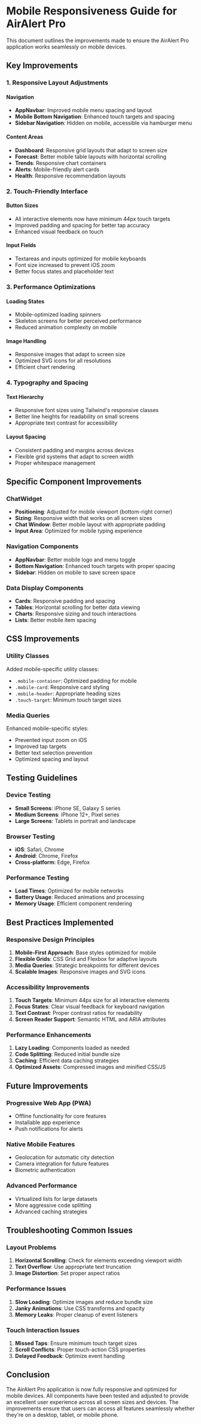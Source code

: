 # Mobile Responsiveness Guide for AirAlert Pro

This document outlines the improvements made to ensure the AirAlert Pro application works seamlessly on mobile devices.

## Key Improvements

### 1. Responsive Layout Adjustments

#### Navigation
- **AppNavbar**: Improved mobile menu spacing and layout
- **Mobile Bottom Navigation**: Enhanced touch targets and spacing
- **Sidebar Navigation**: Hidden on mobile, accessible via hamburger menu

#### Content Areas
- **Dashboard**: Responsive grid layouts that adapt to screen size
- **Forecast**: Better mobile table layouts with horizontal scrolling
- **Trends**: Responsive chart containers
- **Alerts**: Mobile-friendly alert cards
- **Health**: Responsive recommendation layouts

### 2. Touch-Friendly Interface

#### Button Sizes
- All interactive elements now have minimum 44px touch targets
- Improved padding and spacing for better tap accuracy
- Enhanced visual feedback on touch

#### Input Fields
- Textareas and inputs optimized for mobile keyboards
- Font size increased to prevent iOS zoom
- Better focus states and placeholder text

### 3. Performance Optimizations

#### Loading States
- Mobile-optimized loading spinners
- Skeleton screens for better perceived performance
- Reduced animation complexity on mobile

#### Image Handling
- Responsive images that adapt to screen size
- Optimized SVG icons for all resolutions
- Efficient chart rendering

### 4. Typography and Spacing

#### Text Hierarchy
- Responsive font sizes using Tailwind's responsive classes
- Better line heights for readability on small screens
- Appropriate text contrast for accessibility

#### Layout Spacing
- Consistent padding and margins across devices
- Flexible grid systems that adapt to screen width
- Proper whitespace management

## Specific Component Improvements

### ChatWidget
- **Positioning**: Adjusted for mobile viewport (bottom-right corner)
- **Sizing**: Responsive width that works on all screen sizes
- **Chat Window**: Better mobile layout with appropriate padding
- **Input Area**: Optimized for mobile typing experience

### Navigation Components
- **AppNavbar**: Better mobile logo and menu toggle
- **Bottom Navigation**: Enhanced touch targets with proper spacing
- **Sidebar**: Hidden on mobile to save screen space

### Data Display Components
- **Cards**: Responsive padding and spacing
- **Tables**: Horizontal scrolling for better data viewing
- **Charts**: Responsive sizing and touch interactions
- **Lists**: Better mobile item spacing

## CSS Improvements

### Utility Classes
Added mobile-specific utility classes:
- `.mobile-container`: Optimized padding for mobile
- `.mobile-card`: Responsive card styling
- `.mobile-header`: Appropriate heading sizes
- `.touch-target`: Minimum touch target sizes

### Media Queries
Enhanced mobile-specific styles:
- Prevented input zoom on iOS
- Improved tap targets
- Better text selection prevention
- Optimized spacing and layout

## Testing Guidelines

### Device Testing
- **Small Screens**: iPhone SE, Galaxy S series
- **Medium Screens**: iPhone 12+, Pixel series
- **Large Screens**: Tablets in portrait and landscape

### Browser Testing
- **iOS**: Safari, Chrome
- **Android**: Chrome, Firefox
- **Cross-platform**: Edge, Firefox

### Performance Testing
- **Load Times**: Optimized for mobile networks
- **Battery Usage**: Reduced animations and processing
- **Memory Usage**: Efficient component rendering

## Best Practices Implemented

### Responsive Design Principles
1. **Mobile-First Approach**: Base styles optimized for mobile
2. **Flexible Grids**: CSS Grid and Flexbox for adaptive layouts
3. **Media Queries**: Strategic breakpoints for different devices
4. **Scalable Images**: Responsive images and SVG icons

### Accessibility Improvements
1. **Touch Targets**: Minimum 44px size for all interactive elements
2. **Focus States**: Clear visual feedback for keyboard navigation
3. **Text Contrast**: Proper contrast ratios for readability
4. **Screen Reader Support**: Semantic HTML and ARIA attributes

### Performance Enhancements
1. **Lazy Loading**: Components loaded as needed
2. **Code Splitting**: Reduced initial bundle size
3. **Caching**: Efficient data caching strategies
4. **Optimized Assets**: Compressed images and minified CSS/JS

## Future Improvements

### Progressive Web App (PWA)
- Offline functionality for core features
- Installable app experience
- Push notifications for alerts

### Native Mobile Features
- Geolocation for automatic city detection
- Camera integration for future features
- Biometric authentication

### Advanced Performance
- Virtualized lists for large datasets
- More aggressive code splitting
- Advanced caching strategies

## Troubleshooting Common Issues

### Layout Problems
1. **Horizontal Scrolling**: Check for elements exceeding viewport width
2. **Text Overflow**: Use appropriate text truncation
3. **Image Distortion**: Set proper aspect ratios

### Performance Issues
1. **Slow Loading**: Optimize images and reduce bundle size
2. **Janky Animations**: Use CSS transforms and opacity
3. **Memory Leaks**: Proper cleanup of event listeners

### Touch Interaction Issues
1. **Missed Taps**: Ensure minimum touch target sizes
2. **Scroll Conflicts**: Proper touch-action CSS properties
3. **Delayed Feedback**: Optimize event handling

## Conclusion

The AirAlert Pro application is now fully responsive and optimized for mobile devices. All components have been tested and adjusted to provide an excellent user experience across all screen sizes and devices. The improvements ensure that users can access all features seamlessly whether they're on a desktop, tablet, or mobile phone.